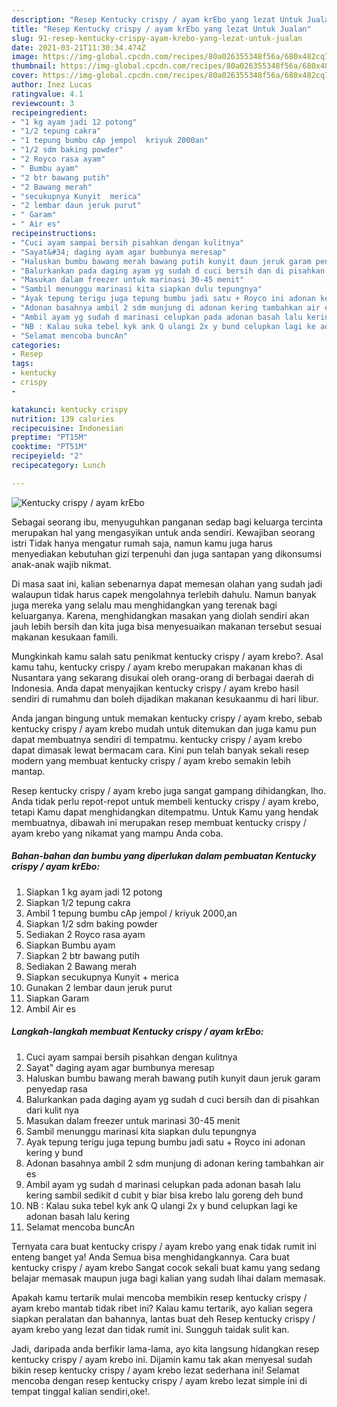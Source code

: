 ```yaml
---
description: "Resep Kentucky crispy / ayam krEbo yang lezat Untuk Jualan"
title: "Resep Kentucky crispy / ayam krEbo yang lezat Untuk Jualan"
slug: 91-resep-kentucky-crispy-ayam-krebo-yang-lezat-untuk-jualan
date: 2021-03-21T11:30:34.474Z
image: https://img-global.cpcdn.com/recipes/80a026355348f56a/680x482cq70/kentucky-crispy-ayam-krebo-foto-resep-utama.jpg
thumbnail: https://img-global.cpcdn.com/recipes/80a026355348f56a/680x482cq70/kentucky-crispy-ayam-krebo-foto-resep-utama.jpg
cover: https://img-global.cpcdn.com/recipes/80a026355348f56a/680x482cq70/kentucky-crispy-ayam-krebo-foto-resep-utama.jpg
author: Inez Lucas
ratingvalue: 4.1
reviewcount: 3
recipeingredient:
- "1 kg ayam jadi 12 potong"
- "1/2 tepung cakra"
- "1 tepung bumbu cAp jempol  kriyuk 2000an"
- "1/2 sdm baking powder"
- "2 Royco rasa ayam"
- " Bumbu ayam"
- "2 btr bawang putih"
- "2 Bawang merah"
- "secukupnya Kunyit  merica"
- "2 lembar daun jeruk purut"
- " Garam"
- " Air es"
recipeinstructions:
- "Cuci ayam sampai bersih pisahkan dengan kulitnya"
- "Sayat&#34; daging ayam agar bumbunya meresap"
- "Haluskan bumbu bawang merah bawang putih kunyit daun jeruk garam penyedap rasa"
- "Balurkankan pada daging ayam yg sudah d cuci bersih dan di pisahkan dari kulit nya"
- "Masukan dalam freezer untuk marinasi 30-45 menit"
- "Sambil menunggu marinasi kita siapkan dulu tepungnya"
- "Ayak tepung terigu juga tepung bumbu jadi satu + Royco ini adonan kering y bund"
- "Adonan basahnya ambil 2 sdm munjung di adonan kering tambahkan air es"
- "Ambil ayam yg sudah d marinasi celupkan pada adonan basah lalu kering sambil sedikit d cubit y biar bisa krebo lalu goreng deh bund"
- "NB : Kalau suka tebel kyk ank Q ulangi 2x y bund celupkan lagi ke adonan basah lalu kering"
- "Selamat mencoba buncAn"
categories:
- Resep
tags:
- kentucky
- crispy
- 

katakunci: kentucky crispy  
nutrition: 139 calories
recipecuisine: Indonesian
preptime: "PT15M"
cooktime: "PT51M"
recipeyield: "2"
recipecategory: Lunch

---
```



![Kentucky crispy / ayam krEbo](https://img-global.cpcdn.com/recipes/80a026355348f56a/680x482cq70/kentucky-crispy-ayam-krebo-foto-resep-utama.jpg)

Sebagai seorang ibu, menyuguhkan panganan sedap bagi keluarga tercinta merupakan hal yang mengasyikan untuk anda sendiri. Kewajiban seorang istri Tidak hanya mengatur rumah saja, namun kamu juga harus menyediakan kebutuhan gizi terpenuhi dan juga santapan yang dikonsumsi anak-anak wajib nikmat.

Di masa  saat ini, kalian sebenarnya dapat memesan olahan yang sudah jadi walaupun tidak harus capek mengolahnya terlebih dahulu. Namun banyak juga mereka yang selalu mau menghidangkan yang terenak bagi keluarganya. Karena, menghidangkan masakan yang diolah sendiri akan jauh lebih bersih dan kita juga bisa menyesuaikan makanan tersebut sesuai makanan kesukaan famili. 



Mungkinkah kamu salah satu penikmat kentucky crispy / ayam krebo?. Asal kamu tahu, kentucky crispy / ayam krebo merupakan makanan khas di Nusantara yang sekarang disukai oleh orang-orang di berbagai daerah di Indonesia. Anda dapat menyajikan kentucky crispy / ayam krebo hasil sendiri di rumahmu dan boleh dijadikan makanan kesukaanmu di hari libur.

Anda jangan bingung untuk memakan kentucky crispy / ayam krebo, sebab kentucky crispy / ayam krebo mudah untuk ditemukan dan juga kamu pun dapat membuatnya sendiri di tempatmu. kentucky crispy / ayam krebo dapat dimasak lewat bermacam cara. Kini pun telah banyak sekali resep modern yang membuat kentucky crispy / ayam krebo semakin lebih mantap.

Resep kentucky crispy / ayam krebo juga sangat gampang dihidangkan, lho. Anda tidak perlu repot-repot untuk membeli kentucky crispy / ayam krebo, tetapi Kamu dapat menghidangkan ditempatmu. Untuk Kamu yang hendak membuatnya, dibawah ini merupakan resep membuat kentucky crispy / ayam krebo yang nikamat yang mampu Anda coba.

<!--inarticleads1-->

##### Bahan-bahan dan bumbu yang diperlukan dalam pembuatan Kentucky crispy / ayam krEbo:

1. Siapkan 1 kg ayam jadi 12 potong
1. Siapkan 1/2 tepung cakra
1. Ambil 1 tepung bumbu cAp jempol / kriyuk 2000,an
1. Siapkan 1/2 sdm baking powder
1. Sediakan 2 Royco rasa ayam
1. Siapkan  Bumbu ayam
1. Siapkan 2 btr bawang putih
1. Sediakan 2 Bawang merah
1. Siapkan secukupnya Kunyit + merica
1. Gunakan 2 lembar daun jeruk purut
1. Siapkan  Garam
1. Ambil  Air es




<!--inarticleads2-->

##### Langkah-langkah membuat Kentucky crispy / ayam krEbo:

1. Cuci ayam sampai bersih pisahkan dengan kulitnya
1. Sayat&#34; daging ayam agar bumbunya meresap
1. Haluskan bumbu bawang merah bawang putih kunyit daun jeruk garam penyedap rasa
1. Balurkankan pada daging ayam yg sudah d cuci bersih dan di pisahkan dari kulit nya
1. Masukan dalam freezer untuk marinasi 30-45 menit
1. Sambil menunggu marinasi kita siapkan dulu tepungnya
1. Ayak tepung terigu juga tepung bumbu jadi satu + Royco ini adonan kering y bund
1. Adonan basahnya ambil 2 sdm munjung di adonan kering tambahkan air es
1. Ambil ayam yg sudah d marinasi celupkan pada adonan basah lalu kering sambil sedikit d cubit y biar bisa krebo lalu goreng deh bund
1. NB : Kalau suka tebel kyk ank Q ulangi 2x y bund celupkan lagi ke adonan basah lalu kering
1. Selamat mencoba buncAn




Ternyata cara buat kentucky crispy / ayam krebo yang enak tidak rumit ini enteng banget ya! Anda Semua bisa menghidangkannya. Cara buat kentucky crispy / ayam krebo Sangat cocok sekali buat kamu yang sedang belajar memasak maupun juga bagi kalian yang sudah lihai dalam memasak.

Apakah kamu tertarik mulai mencoba membikin resep kentucky crispy / ayam krebo mantab tidak ribet ini? Kalau kamu tertarik, ayo kalian segera siapkan peralatan dan bahannya, lantas buat deh Resep kentucky crispy / ayam krebo yang lezat dan tidak rumit ini. Sungguh taidak sulit kan. 

Jadi, daripada anda berfikir lama-lama, ayo kita langsung hidangkan resep kentucky crispy / ayam krebo ini. Dijamin kamu tak akan menyesal sudah bikin resep kentucky crispy / ayam krebo lezat sederhana ini! Selamat mencoba dengan resep kentucky crispy / ayam krebo lezat simple ini di tempat tinggal kalian sendiri,oke!.

